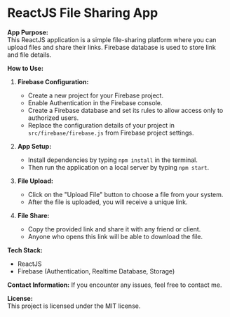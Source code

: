 
# ReactJS File Sharing App

**App Purpose:**  
This ReactJS application is a simple file-sharing platform where you can upload files and share their links. Firebase database is used to store link and file details.

**How to Use:**

1.  **Firebase Configuration:**
    
    -   Create a new project for your Firebase project.
    -   Enable Authentication in the Firebase console.
    -   Create a Firebase database and set its rules to allow access only to authorized users.
    -   Replace the configuration details of your project in `src/firebase/firebase.js` from Firebase project settings.
2.  **App Setup:**
    
    -   Install dependencies by typing `npm install` in the terminal.
    -   Then run the application on a local server by typing `npm start`.
3.  **File Upload:**
    
    -   Click on the "Upload File" button to choose a file from your system.
    -   After the file is uploaded, you will receive a unique link.
4.  **File Share:**
    
    -   Copy the provided link and share it with any friend or client.
    -   Anyone who opens this link will be able to download the file.

**Tech Stack:**

-   ReactJS
-   Firebase (Authentication, Realtime Database, Storage)

**Contact Information:** If you encounter any issues, feel free to contact me.

**License:**  
This project is licensed under the MIT license.
